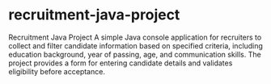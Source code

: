 # recruitment-java-project
Recruitment Java Project  A simple Java console application for recruiters to collect and filter candidate information based on specified criteria, including education background, year of passing, age, and communication skills. The project provides a form for entering candidate details and validates eligibility before acceptance.
